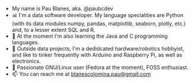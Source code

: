 - My name is Pau Blanes, aka. @paubcdev
- 📊 I'm a data software developer. My language specialities are Python (with its data modules numpy, pandas, matplotlib, seaborn, plotly, etc.) and, to a lesser extent SQL and R.
- 📝 At the moment I'm also learning the Java and C programming languages.
- 🤖 Outside data projects, I'm a dedidcated hardware/robotics hobbyist, and like to tinker frequently with Arduino and Raspberry Pi, as well as electronics.
- 🐧 Passionate GNU/Linux user (Fedora at the moment), FOSS enthusiast.
- 📫 You can reach me at blanescolomina.pau@gmail.com

<!---
paubcdev/paubcdev is a ✨ special ✨ repository because its `README.md` (this file) appears on your GitHub profile.
You can click the Preview link to take a look at your changes.
--->
